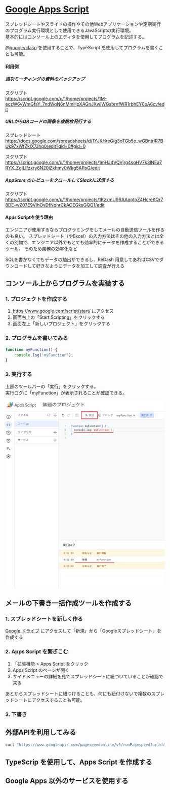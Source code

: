 # [Google Apps Script](https://www.google.com/script/start/)

スプレッドシートやスライドの操作やその他Webアプリケーションや定期実行のプログラム実行環境として使用できるJavaScriptの実行環境。  
基本的にはコンソール上のエディタを使用してプログラムを記述する。

[@google/clasp](https://github.com/google/clasp) を使用することで、TypeScript を使用してプログラムを書くことも可能。

#### 利用例

##### 週次ミーティングの資料のバックアップ

スクリプト  
https://script.google.com/u/1/home/projects/1M-eczW6yWmGfsY_7ndWqN6nMmHpXAGnJXwjWGsbrnfWR1rbhEY0oA6cv/edit

##### URLからQRコードの画像を複数枚発行する

スプレッドシート  
https://docs.google.com/spreadsheets/d/1YJKHreGig3oTGb5o_wGBntrlR7BUk97xWfZklX7Jhq0/edit?gid=0#gid=0

スクリプト  
https://script.google.com/u/1/home/projects/1mHJ4VQVjrg4sqHV7k3lNEa7RYX_ZgILlfzxry6N20jZkhmy0Wkg5APoG/edit

##### AppStore のレビューをクロールしてSlackに送信する

スクリプト  
https://script.google.com/u/1/home/projects/1KzxmU9RAAqptoZ4HcreKQr78DE-wZ07E9VlhOvDfNqhrCkAOEGksGQQ1/edit

#### Apps Scriptを使う理由

エンジニアが使用するならプログラミングをしてメールの自動送信ツールを作るのも良い。
スプレッドシート（やExcel）の入力方法はその他の入力方法とは全くの別物で、エンジニア以外でもとても効率的にデータを作成することができるツール。
そのため業務の効率化など

SQLを書かなくてもデータの抽出ができるし、ReDash 用意してあればCSVでダウンロードして好きなようにデータを加工して調査が行える


## コンソール上からプログラムを実装する

### 1. プロジェクトを作成する

1. https://www.google.com/script/start/ にアクセス
2. 画面右上の「Start Scripting」をクリックする
3. 画面左上「新しいプロジェクト」をクリックする

### 2. プログラムを書いてみる

```javascript
function myFunction() {
    console.log('myFunction');
}
```

### 3. 実行する

上部のツールバーの「実行」をクリックする。  
実行ログに「myFunction」が表示されることが確認できる。

![実行とログの確認](assets/0001.png)

## メールの下書き一括作成ツールを作成する

### 1. スプレッドシートを新しく作る

[Google ドライブ](https://drive.google.com/drive/home) にアクセスして「新規」から「Googleスプレッドシート」を作成する

### 2. Apps Script を繋ぎこむ

1. 「拡張機能 > Apps Script をクリック
2. Apps Script のページが開く
3. サイドメニューの詳細を見てスプレッドシートに紐づいていることが確認で来る

あとからスプレッドシートに紐つけることも、何にも紐付けないで複数のスプレッドシートにアクセスすることも可能。

### 3. 下書き

## 外部APIを利用してみる

```Bash
curl "https://www.googleapis.com/pagespeedonline/v5/runPagespeed?url=https://www.sukima.me"
```

## TypeScrip を使用して、Apps Script を作成する

## Google Apps 以外のサービスを使用する